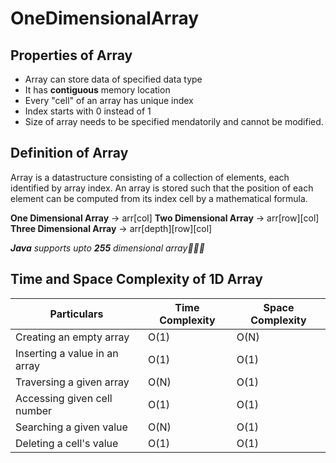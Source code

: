 # OneDimensionalArray

## Properties of Array
* Array can store data of specified data type
* It has **contiguous** memory location
* Every "cell" of an array has unique index
* Index starts with 0 instead of 1
* Size of array needs to be specified mendatorily and cannot be modified.

## Definition of Array
Array is a datastructure consisting of a collection of elements, each identified by array index. An array is stored such that the position of each element can be computed from its index cell by a mathematical formula.

**One Dimensional Array** -> arr[col]
**Two Dimensional Array** -> arr[row][col]
**Three Dimensional Array** -> arr[depth][row][col]

_**Java** supports upto **255** dimensional array:clap::clap::clap:_

## Time and Space Complexity of 1D Array
Particulars | Time Complexity | Space Complexity
----------- | --------------- | ----------------
Creating an empty array | O(1) | O(N)
Inserting a value in an array | O(1) | O(1)
Traversing a given array | O(N) | O(1)
Accessing given cell number | O(1) | O(1)
Searching a given value | O(N) | O(1)
Deleting a cell's value | O(1) | O(1)
